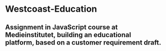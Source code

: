 # Westcoast-Education

## Assignment in JavaScript course at Medieinstitutet, building an educational platform, based on a customer requirement draft.
